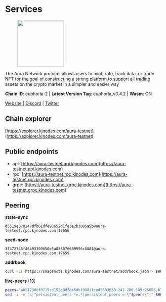 # Services

<figure><img src="https://raw.githubusercontent.com/kj89/testnet_manuals/main/pingpub/logos/aura.png" width="150" alt=""><figcaption></figcaption></figure>

The Aura Network protocol allows users to mint, rate, track data,  or trade NFT for the goal of constructing a strong platform to  support all trading assets on the crypto market in a simpler and easier way

**Chain ID**: euphoria-2 | **Latest Version Tag**: euphoria_v0.4.2 | **Wasm**: ON

[Website](https://aura.network) | [Discord](https://discord.gg/hpvF5QcWRf) | [Twitter](https://twitter.com/AuraNetworkHQ)




## Chain explorer
[https://explorer.kjnodes.com/aura-testnet](https://explorer.kjnodes.com/aura-testnet)

## Public endpoints

* api: [https://aura-testnet.api.kjnodes.com](https://aura-testnet.api.kjnodes.com)
* rpc: [https://aura-testnet.rpc.kjnodes.com](https://aura-testnet.rpc.kjnodes.com)
* grpc: [https://aura-testnet.grpc.kjnodes.com](https://aura-testnet.grpc.kjnodes.com)

## Peering

**state-sync**

```text
d5519e378247dfb61dfe90652d1fe3e2b3005a5b@aura-testnet.rpc.kjnodes.com:17656
```

**seed-node**

```text
3f472746f46493309650e5a033076689996c8881@aura-testnet.rpc.kjnodes.com:17659
```

**addrbook**
```bash
curl -Ls https://snapshots.kjnodes.com/aura-testnet/addrbook.json > $HOME/.aura/config/addrbook.json
```

**live-peers** (10)
```bash
peers="402173d6f0715cd152a8df8e5db198811ced5603@38.242.206.189:26656,b746fac343aa9c93160abc8402facb09dac28bb9@144.91.66.143:29656,3d6b07bdb11754c8c8512525dac109d8bdee3857@65.21.53.39:7656,d5519e378247dfb61dfe90652d1fe3e2b3005a5b@65.109.68.190:17656,7812205773ac30f3d47200ac2391c79896c60135@54.254.220.113:26656,fdcc8f1ca406213d79947c5f38920a085ed90c0f@144.202.72.17:26676,7bc01325a59434dffaeef624c1c5f5f7b9fc826b@135.181.215.116:27656,94f09cc1e0d2357c8c8423589c42dc7721387a60@176.9.44.113:26686,bfef15bb8b4cbc4fb777aa33e75e6064cc1ba5bf@185.144.99.14:26656,0770c2687cc34d59ca62270960d3ffcad6e42cf8@65.108.233.44:21656"
sed -i -e "s|^persistent_peers *=.*|persistent_peers = \"$peers\"|" $HOME/.aura/config/config.toml
```
